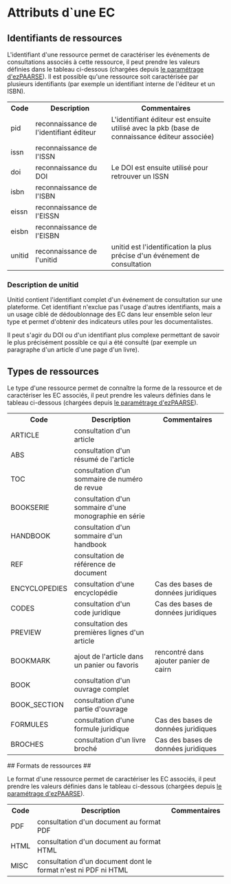 # Attributs d`une EC #

## Identifiants de ressources ##

L'identifiant d'une ressource permet de caractériser les événements de consultations associés à cette ressource, il peut prendre les valeurs définies dans le tableau ci-dessous (chargées depuis [le paramétrage d'ezPAARSE](https://github.com/ezpaarse-project/ezpaarse/blob/master/platforms/rid.json)). Il est possible qu'une ressource soit caractérisée par plusieurs identifiants (par exemple un identifiant interne de l'éditeur et un ISBN).

<table>
  <tr><th>Code</th><th>Description</th><th>Commentaires</th></tr>
  <tr><td>pid</td><td>reconnaissance de l'identifiant éditeur</td><td>L'identifiant éditeur est ensuite utilisé avec la pkb (base de connaissance éditeur associée)</td></tr>
  <tr><td>issn</td><td>reconnaissance de l'ISSN</td><td></td></tr>
  <tr><td>doi</td><td>reconnaissance du DOI</td><td>Le DOI est ensuite utilisé pour retrouver un ISSN</td></tr>
  <tr><td>isbn</td><td>reconnaissance de l'ISBN</td><td></td></tr>
  <tr><td>eissn</td><td>reconnaissance de l'EISSN</td><td></td></tr>
  <tr><td>eisbn</td><td>reconnaissance de l'EISBN</td><td></td></tr>
  <tr><td>unitid</td><td>reconnaissance de l'unitid</td><td>unitid est l'identification la plus précise d'un événement de consultation</td></tr>
</table>

### Description de unitid ###

Unitid contient l'identifiant complet d'un événement de consultation sur une plateforme. Cet identifiant n'exclue pas l'usage d'autres identifiants, mais a un usage ciblé de dédoublonnage des EC dans leur ensemble selon leur type et permet d'obtenir des indicateurs utiles pour les documentalistes.

Il peut s'agir du DOI ou d'un identifiant plus complexe permettant de savoir le plus précisément possible ce qui a été consulté (par exemple un paragraphe d'un article d'une page d'un livre).

## Types de ressources ##

Le type d'une ressource permet de connaître la forme de la ressource et de caractériser les EC associés, il peut prendre les valeurs définies dans le tableau ci-dessous (chargées depuis [le paramétrage d'ezPAARSE](https://github.com/ezpaarse-project/ezpaarse/blob/master/platforms/rtype.json)).

<table>
  <tr><th>Code</th><th>Description</th><th>Commentaires</th></tr>
  <tr><td>ARTICLE</td><td>consultation d'un article</td><td></td></tr>
  <tr><td>ABS</td><td>consultation d'un résumé de l'article</td><td></td></tr>
  <tr><td>TOC</td><td>consultation d'un sommaire de numéro de revue</td><td></td></tr>
  <tr><td>BOOKSERIE</td><td>consultation d'un sommaire d'une monographie en série</td><td></td></tr>
  <tr><td>HANDBOOK</td><td>consultation d'un sommaire d'un handbook</td><td></td></tr>
  <tr><td>REF</td><td>consultation de référence de document</td><td></td></tr>
  <tr><td>ENCYCLOPEDIES</td><td>consultation d'une encyclopédie</td><td>Cas des bases de données juridiques</td></tr>
  <tr><td>CODES</td><td>consultation d'un code juridique</td><td>Cas des bases de données juridiques</td></tr>
  <tr><td>PREVIEW</td><td>consultation des premières lignes d'un article</td><td></td></tr>
  <tr><td>BOOKMARK</td><td>ajout de l'article dans un panier ou favoris</td><td>rencontré dans ajouter panier de cairn</td></tr>
  <tr><td>BOOK</td><td>consultation d'un ouvrage complet</td><td></td></tr>
  <tr><td>BOOK_SECTION</td><td>consultation d'une partie d'ouvrage</td><td></td></tr>
  <tr><td>FORMULES</td><td>consultation d'une formule juridique</td><td>Cas des bases de données juridiques</td></tr>
  <tr><td>BROCHES</td><td>consultation d'un livre broché</td><td>Cas des bases de données juridiques</td></tr>
</table>

## Formats de ressources ##

Le format d'une ressource permet de caractériser les EC associés, il peut prendre les valeurs définies dans le tableau ci-dessous (chargées depuis [le paramétrage d'ezPAARSE](https://github.com/ezpaarse-project/ezpaarse/blob/master/platforms/mime.json)).

<table>
  <tr><th>Code</th><th>Description</th><th>Commentaires</th></tr>
  <tr><td>PDF</td><td>consultation d'un document au format PDF</td><td></td></tr>
  <tr><td>HTML</td><td>consultation d'un document au format HTML</td><td></td></tr>
  <tr><td>MISC</td><td>consultation d'un document dont le format n'est ni PDF ni HTML</td><td></td></tr>
</table>